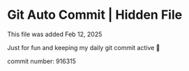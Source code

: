 # Git Auto Commit | Hidden File

This file was added Feb 12, 2025

Just for fun and keeping my daily git commit active 🤪

commit number: 916315
